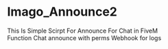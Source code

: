 # Imago_Announce2

This Is Simple Scirpt For Announce For Chat in FiveM  
Function
Chat announce with perms
Webhook for logs
